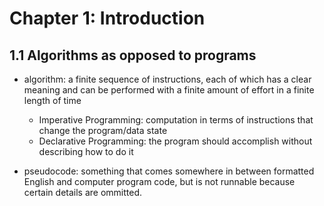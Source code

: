 # Chapter 1: Introduction
## 1.1 Algorithms as opposed to programs
- algorithm:
a finite sequence of instructions, each of which has a clear meaning and can be performed with a finite amount of effort in a finite length of time
    - Imperative Programming: 
      computation in terms of instructions that change the program/data state
    - Declarative Programming:
      the program should accomplish without describing how to do it

- pseudocode:
  something that comes somewhere in between formatted English and computer program code, but is not runnable because certain details are ommitted.

